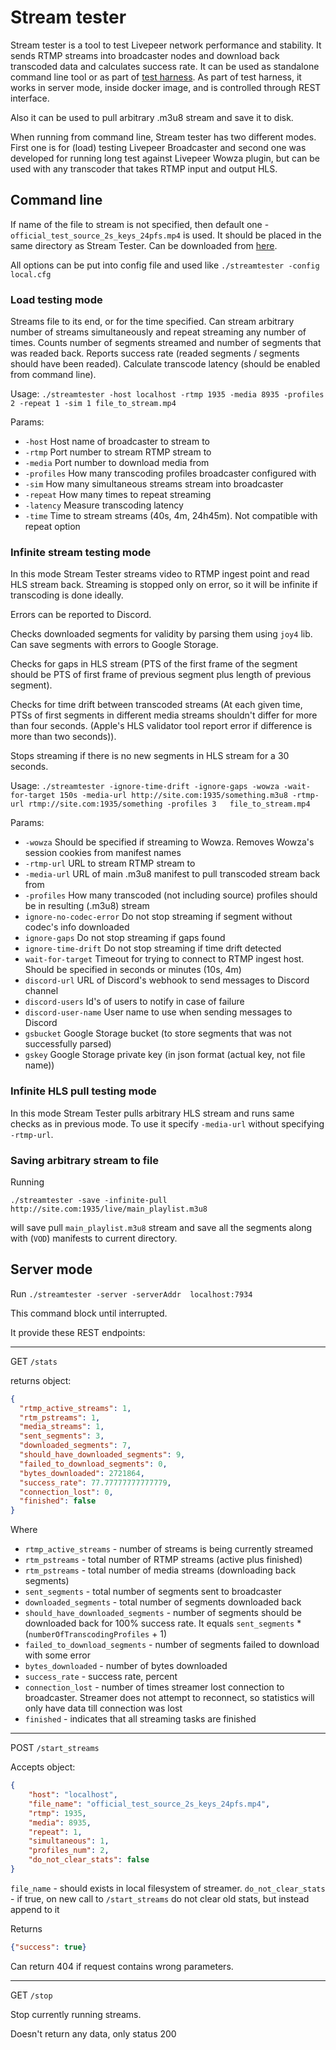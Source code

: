 # Stream tester

Stream tester is a tool to test Livepeer network performance and stability.
It sends RTMP streams into broadcaster nodes and download back transcoded data and calculates success rate.
It can be used as standalone command line tool or as part of [test harness](https://github.com/livepeer/test-harness).
As part of test harness, it works in server mode, inside docker image, and is controlled through REST interface.

Also it can be used to pull arbitrary .m3u8 stream and save it to disk.

When running from command line, Stream tester has two different modes.
First one is for (load) testing Livepeer Broadcaster and second one was developed for running long test against Livepeer Wowza plugin, but can be used with any transcoder that takes RTMP input and output HLS.



## Command line

If name of the file to stream is not specified, then default one - `official_test_source_2s_keys_24pfs.mp4` is used. It should be placed in the same directory as Stream Tester. Can be downloaded from [here](https://storage.googleapis.com/lp_testharness_assets/official_test_source_2s_keys_24pfs.mp4).

All options can be put into config file and used like `./streamtester -config local.cfg`

### Load testing mode

Streams file to its end, or for the time specified. Can stream arbitrary number of streams simultaneously and repeat streaming any number of times. Counts number of segments streamed and number of segments that was readed back. Reports success rate (readed segments / segments should have been readed). Calculate transcode latency (should be enabled from command line).

Usage:
`./streamtester -host localhost -rtmp 1935 -media 8935 -profiles 2 -repeat 1 -sim 1 file_to_stream.mp4`


Params:

 - `-host` Host name of broadcaster to stream to
 - `-rtmp` Port number to stream RTMP stream to
 - `-media` Port number to download media from
 - `-profiles` How many transcoding profiles broadcaster configured with
 - `-sim` How many simultaneous streams stream into broadcaster
 - `-repeat` How many times to repeat streaming 
 - `-latency` Measure transcoding latency
 - `-time` Time to stream streams (40s, 4m, 24h45m). Not compatible with repeat option

### Infinite stream testing mode
In this mode Stream Tester streams video to RTMP ingest point and read HLS stream back. Streaming is stopped only on error, so it will be infinite if transcoding is done ideally.

Errors can be reported to Discord.

Checks downloaded segments for validity by parsing them using `joy4` lib. Can save segments with errors to Google Storage.

Checks for gaps in HLS stream (PTS of the first frame of the segment should be PTS of first frame of previous segment plus length of previous segment).

Checks for time drift between transcoded streams (At each given time, PTSs of first segments in different media streams shouldn't differ for more than four seconds. (Apple's HLS validator tool report error if difference is more than two seconds)).

Stops streaming if there is no new segments in HLS stream for a 30 seconds.


Usage:
`./streamtester -ignore-time-drift -ignore-gaps -wowza -wait-for-target 150s -media-url http://site.com:1935/something.m3u8 -rtmp-url rtmp://site.com:1935/something -profiles 3   file_to_stream.mp4`


Params:

 - `-wowza` Should be specified if streaming to Wowza. Removes Wowza's session cookies from manifest names
 - `-rtmp-url` URL to stream RTMP stream to
 - `-media-url` URL of main .m3u8 manifest to pull transcoded stream back from
 - `-profiles` How many transcoded (not including source) profiles should be in resulting (.m3u8) stream
 - `ignore-no-codec-error` Do not stop streaming if segment without codec's info downloaded
 - `ignore-gaps` Do not stop streaming if gaps found
 - `ignore-time-drift` Do not stop streaming if time drift detected
 - `wait-for-target` Timeout for trying to connect to RTMP ingest host. Should be specified in seconds or minutes (10s, 4m)
 - `discord-url` URL of Discord's webhook to send messages to Discord channel
 - `discord-users` Id's of users to notify in case of failure
 - `discord-user-name` User name to use when sending messages to Discord
 - `gsbucket` Google Storage bucket (to store segments that was not successfully parsed)
 - `gskey` Google Storage private key (in json format (actual key, not file name))

### Infinite HLS pull testing mode
In this mode Stream Tester pulls arbitrary HLS stream and runs same checks as in previous mode.
To use it specify `-media-url` without specifying `-rtmp-url`.




### Saving arbitrary stream to file

Running

`./streamtester -save -infinite-pull http://site.com:1935/live/main_playlist.m3u8`

will save pull `main_playlist.m3u8` stream and save all the segments along with (`VOD`) manifests to current directory.

## Server mode
Run
`./streamtester -server -serverAddr  localhost:7934`

This command block until interrupted.

It provide these REST endpoints:

---
GET `/stats`

returns object:
```json
{
  "rtmp_active_streams": 1,
  "rtm_pstreams": 1,
  "media_streams": 1,
  "sent_segments": 3,
  "downloaded_segments": 7,
  "should_have_downloaded_segments": 9,
  "failed_to_download_segments": 0,
  "bytes_downloaded": 2721864,
  "success_rate": 77.77777777777779,
  "connection_lost": 0,
  "finished": false
}
```

Where 

 - `rtmp_active_streams` - number of streams is being currently streamed
 - `rtm_pstreams` - total number of RTMP streams (active plus finished)
 - `rtm_pstreams` - total number of media streams (downloading back segments)
 - `sent_segments` - total number of segments sent to broadcaster
 - `downloaded_segments` - total number of segments downloaded back
 - `should_have_downloaded_segments` - number of segments should be downloaded back for 100% success rate. It equals `sent_segments` * (`numberOfTranscodingProfiles` + 1)
 - `failed_to_download_segments` - number of segments failed to download with some error
 - `bytes_downloaded` - number of bytes downloaded
 - `success_rate` - success rate, percent
 - `connection_lost` - number of times streamer lost connection to broadcaster. Streamer does not attempt to reconnect, so statistics will only have data till connection was lost
 - `finished` - indicates that all streaming tasks are finished

---
POST `/start_streams`

Accepts object:
```json
{
    "host": "localhost",
    "file_name": "official_test_source_2s_keys_24pfs.mp4",
    "rtmp": 1935,
    "media": 8935,
    "repeat": 1,
    "simultaneous": 1,
    "profiles_num": 2,
    "do_not_clear_stats": false
} 

```

`file_name` - should exists in local filesystem of streamer.
`do_not_clear_stats` - if true, on new call to `/start_streams` do not clear old stats, but instead append to it


Returns 

```json
{"success": true}
```

Can return 404 if request contains wrong parameters.


---
GET `/stop`

Stop currently running streams. 

Doesn't return any data, only status 200 
